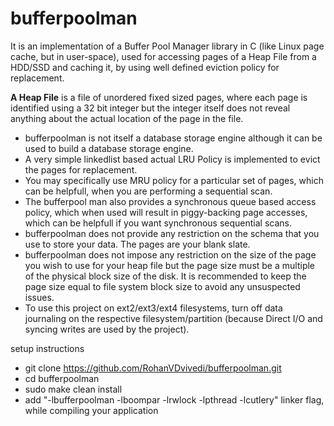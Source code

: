 # bufferpoolman
It is an implementation of a Buffer Pool Manager library in C (like Linux page cache, but in user-space), used for accessing pages of a Heap File from a HDD/SSD and caching it, by using well defined eviction policy for replacement.

**A Heap File** is a file of unordered fixed sized pages, where each page is identified using a 32 bit integer but the integer itself does not reveal anything about the actual location of the page in the file.

 * bufferpoolman is not itself a database storage engine although it can be used to build a database storage engine.
 * A very simple linkedlist based actual LRU Policy is implemented to evict the pages for replacement.
 * You may specifically use MRU policy for a particular set of pages, which can be helpfull, when you are performing a sequential scan.
 * The bufferpool man also provides a synchronous queue based access policy, which when used will result in piggy-backing page accesses, which can be helpfull if you want synchronous sequential scans.
 * bufferpoolman does not provide any restriction on the schema that you use to store your data. The pages are your blank slate.
 * bufferpoolman does not impose any restriction on the size of the page you wish to use for your heap file but the page size must be a multiple of the physical block size of the disk. It is recommended to keep the page size equal to file system block size to avoid any unsuspected issues.
 * To use this project on ext2/ext3/ext4 filesystems, turn off data journaling on the respective filesystem/partition (because Direct I/O and syncing writes are used by the project).

setup instructions
 * git clone https://github.com/RohanVDvivedi/bufferpoolman.git
 * cd bufferpoolman
 * sudo make clean install
 * add "-lbufferpoolman -lboompar -lrwlock -lpthread -lcutlery" linker flag, while compiling your application
